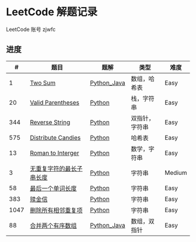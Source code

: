 # LeetCode 解题记录
LeetCode 账号 zjwfc
## 进度

\# |题目|题解| 类型 | 难度 |
---|---|---|---|---|
1|[Two Sum](https://leetcode-cn.com/problems/two-sum/)|[Python_Java](./Problems/1_Two_Sum.md)|数组，哈希表|Easy|
20|[Valid Parentheses](https://leetcode-cn.com/problems/valid-parentheses/)|[Python](./Problems/20_Valid_Parentheses.md)|栈，字符串|Easy
344|[Reverse String](https://leetcode-cn.com/problems/reverse-string/)|[Python](./Problems/344_Reverse_String.md)|双指针，字符串|Easy
575|[Distribute Candies](https://leetcode-cn.com/problems/distribute-candies/)|[Python](./Problems/575_Distribute_Candies.md)|哈希表|Easy
13|[Roman to Interger](https://leetcode-cn.com/problems/roman-to-integer/)|[Python](./Problems/13_Roman_to_Interger.md)|数学，字符串|Easy
3|[无重复字符的最长子串长度](https://leetcode-cn.com/problems/longest-substring-without-repeating-characters/)|[Python](Problems/3_Longest_Substring_Without_Repeating_Characters.md)|字符串|Medium
58|[最后一个单词长度](https://leetcode-cn.com/problems/length-of-last-word/)|[Python](Problems/58_Length_of_Last_Word.md)|字符串|Easy
383|[赎金信](https://leetcode-cn.com/problems/ransom-note/)|[Python](Problems/383_Ransom_Note.md)|字符串|Easy
1047|[删除所有相邻重复项](https://leetcode-cn.com/problems/remove-all-adjacent-duplicates-in-string/)|[Python](Problems/1047_Remove_All_Adjacent_Duplicates_In_String.md)|字符串|Easy
88|[合并两个有序数组](https://leetcode-cn.com/problems/merge-sorted-array/)|[Python_Java](Problems/88_合并两个有序数组.md)|数组，双指针|Easy